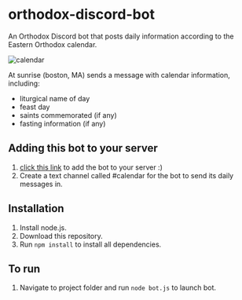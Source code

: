 # orthodox-discord-bot
An Orthodox Discord bot that posts daily information according to the Eastern Orthodox calendar.  

![calendar](https://user-images.githubusercontent.com/54997086/155577102-c66ae515-ac98-4e4f-b6a5-3396794bb790.png)

At sunrise (boston, MA) sends a message with calendar information, including:  
- liturgical name of day
- feast day
- saints commemorated (if any)
- fasting information (if any)

## Adding this bot to your server
1. [click this link](https://discord.com/api/oauth2/authorize?client_id=946083611046711296&permissions=67577920&scope=bot) to add the bot to your server :)
2. Create a text channel called #calendar for the bot to send its daily messages in. 

## Installation
1. Install node.js.
2. Download this repository.
3. Run `npm install` to install all dependencies.

## To run
1. Navigate to project folder and run `node bot.js` to launch bot.
